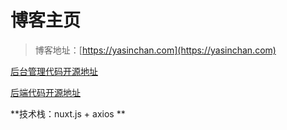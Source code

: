 # 博客主页

> 博客地址：[https://yasinchan.com](https://yasinchan.com)

[后台管理代码开源地址](https://github.com/YasinChan/admin)

[后端代码开源地址](https://github.com/YasinChan/blog-be)

**技术栈：nuxt.js + axios **
